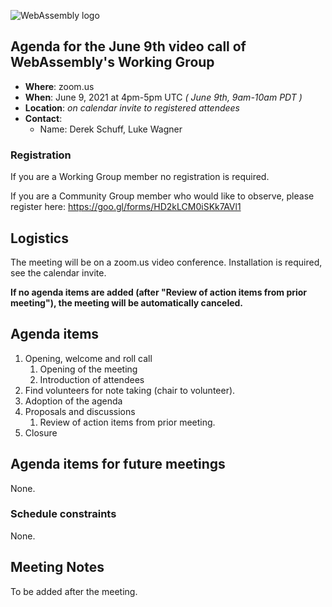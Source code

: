 ![WebAssembly logo](/images/WebAssembly.png)

## Agenda for the June 9th video call of WebAssembly's Working Group

- **Where**: zoom.us
- **When**: June 9, 2021 at 4pm-5pm UTC *( June 9th, 9am-10am PDT )*
- **Location**: *on calendar invite to registered attendees*
- **Contact**:
    - Name: Derek Schuff, Luke Wagner

### Registration

If you are a Working Group member no registration is required.

If you are a Community Group member who would like to observe, please register here: https://goo.gl/forms/HD2kLCM0iSKk7AVl1

## Logistics

The meeting will be on a zoom.us video conference.
Installation is required, see the calendar invite.

**If no agenda items are added (after "Review of action items from prior meeting"),
the meeting will be automatically canceled.**

## Agenda items

1. Opening, welcome and roll call
    1. Opening of the meeting
    1. Introduction of attendees
1. Find volunteers for note taking (chair to volunteer).
1. Adoption of the agenda
1. Proposals and discussions
    1. Review of action items from prior meeting.
1. Closure

## Agenda items for future meetings

None.

### Schedule constraints

None.

## Meeting Notes

To be added after the meeting.
